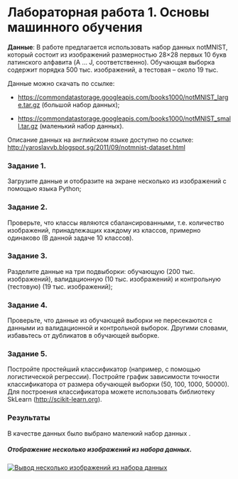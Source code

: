# Лабораторная работа 1. Основы машинного обучения
**Данные**: В работе предлагается использовать набор данных notMNIST, который состоит из изображений размерностью 28×28 первых 10 букв латинского алфавита (A … J, соответственно). Обучающая выборка содержит порядка 500 тыс. изображений, а тестовая – около 19 тыс.

Данные можно скачать по ссылке:

- https://commondatastorage.googleapis.com/books1000/notMNIST_large.tar.gz 
(большой набор данных);

- https://commondatastorage.googleapis.com/books1000/notMNIST_small.tar.gz 
(маленький набор данных).

Описание данных на английском языке доступно по ссылке:
http://yaroslavvb.blogspot.sg/2011/09/notmnist-dataset.html

### Задание 1.
Загрузите данные и отобразите на экране несколько из изображений с помощью языка Python;

### Задание 2.
Проверьте, что классы являются сбалансированными, т.е. количество изображений, принадлежащих каждому из классов, примерно одинаково (В данной задаче 10 классов).
### Задание 3.
Разделите данные на три подвыборки: обучающую (200 тыс. изображений), валидационную (10 тыс. изображений) и контрольную (тестовую) (19 тыс. изображений);
### Задание 4.
Проверьте, что данные из обучающей выборки не пересекаются с данными из валидационной и контрольной выборок. Другими словами, избавьтесь от дубликатов в обучающей выборке.
### Задание 5.
Постройте простейший классификатор (например, с помощью логистической регрессии). Постройте график зависимости точности классификатора от размера обучающей выборки (50, 100, 1000, 50000). Для построения классификатора можете использовать библиотеку SkLearn (http://scikit-learn.org).

### Результаты
В качестве данных было выбрано маленкий набор данных
.
##### Отображение несколько изображений из набора данных.
[![Вывод несколько изображений из набора данных](https://drive.google.com/file/d/19jLaD-kgkAqrM7rHHtz13ixdCG2RduwT/view?usp=share_link "Вывод несколько изображений из набора данных")](https://drive.google.com/file/d/19jLaD-kgkAqrM7rHHtz13ixdCG2RduwT/view?usp=share_link "Вывод несколько изображений из набора данных")
